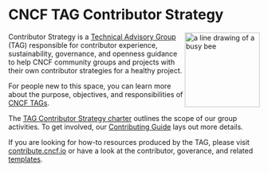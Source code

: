 # CNCF TAG Contributor Strategy

<img src="website/static/images/tag-contributor-strategy-icon-color.png" alt="a line drawing of a busy bee" align=right width="150px">

Contributor Strategy is a [Technical Advisory Group](https://github.com/cncf/toc/blob/main/tags/cncf-tags.md) (TAG) responsible for contributor experience, sustainability, governance, and openness guidance to help CNCF community groups
and projects with their own contributor strategies for a healthy project.


For people new to this space, you can learn more about the purpose, objectives, and responsibilities of [CNCF TAGs](https://github.com/cncf/toc/blob/main/tags/cncf-tags.md).

The [TAG Contributor Strategy charter](/CHARTER.md) outlines the scope of our group activities. To get involved, our [Contributing Guide](/CONTRIBUTING.md) lays out more details.

If you are looking for how-to resources produced by the TAG, please visit
[contribute.cncf.io](https://contribute.cncf.io/) or have a look at the
contributor, goverance, and related [templates](https://github.com/cncf/project-template).